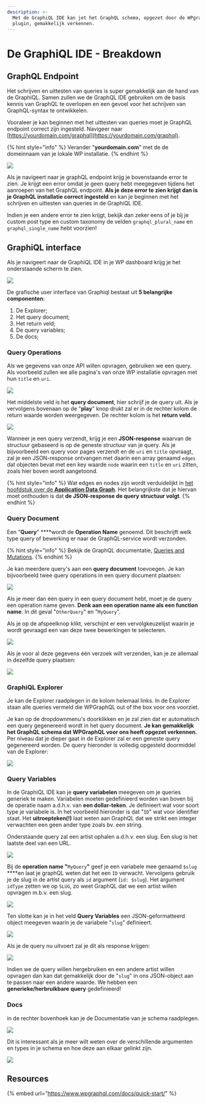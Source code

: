 ```yaml
---
description: >-
  Met de GraphiQL IDE kan jet het GraphQL schema, opgezet door de WPgraphQL
  plugin, gemakkelijk verkennen.
---
```


# De GraphiQL IDE - Breakdown

## GraphQL Endpoint

Het schrijven en uittesten van queries is super gemakkelijk aan de hand van de GraphiQL. Samen zullen we de GraphQL IDE gebruiken om de basis kennis van GraphQL te overlopen en een gevoel voor het schrijven van GraphQL-syntax te ontwikkelen.

Vooraleer je kan beginnen met het uittesten van queries moet je GraphQL endpoint correct zijn ingesteld. Navigeer naar [https://yourdomain.com/graphql](https://yourdomain.com/graphql). 

{% hint style="info" %}
Verander "**yourdomain.com**" met de de domeinnaam van je lokale WP installatie.
{% endhint %}

![](../../.gitbook/assets/image%20%2881%29.png)

Als je navigeert naar je graphQL endpoint krijg je bovenstaande error te zien. Je krijgt een error omdat je geen query hebt meegegeven tijdens het aanroepen van het GraphQL endpoint. **Als je deze error te zien krijgt dan is je GraphQL installatie correct ingesteld** en kan je beginnen met het schrijven en uittesten van queries in de GraphiQL IDE.

Indien je een andere error te zien krijgt, bekijk dan zeker eens of je bij je custom post type en custom taxonomy de velden `graphql_plural_name` en `graphql_single_name` hebt voorzien!

## GraphiQL interface

Als je navigeert naar de GraphiQL IDE in je WP dashboard krijg je het onderstaande scherm te zien.

![](../../.gitbook/assets/image%20%2899%29.png)

De grafische user interface van Graphiql bestaat uit **5 belangrijke componenten**:

1. De Explorer;
2. Het query document;
3. Het return veld;
4. De query variables;
5. De docs;

### Query Operations

Als we gegevens van onze API willen opvragen, gebruiken we een query. Als voorbeeld zullen we alle pagina's van onze WP installatie opvragen met hun `title` en `uri`. 

![](../../.gitbook/assets/image%20%28149%29.png)

Het middelste veld is het **query document**, hier schrijf je de query uit. Als je vervolgens bovenaan op de "**play**" knop drukt zal er in de rechter kolom de return waarde worden weergegeven. De rechter kolom is het **return veld.**

![](../../.gitbook/assets/image%20%288%29.png)

Wanneer je een query verzendt, krijg je een **JSON-response** waarvan de structuur gebaseerd is op de geneste structuur van je query. Als je bijvoorbeeld een query voor pages verzendt en de `uri` en `title` opvraagt, zal je een JSON-response ontvangen met daarin een array genaamd `edges` dat objecten bevat met een key waarde `node` waarin een `title` en `uri` zitten, zoals hier boven wordt aangetoond.

{% hint style="info" %}
Wat edges en nodes zijn wordt verduidelijkt in [het hoofdstuk over de **Application Data Graph**](../graphql/application-data-graph.md). Het belangrijkste dat je hiervan moet onthouden is dat **de JSON-response de query structuur volgt**.
{% endhint %}

### Query Document

Een "**Query**" ****wordt de **Operation Name** genoemd. Dit beschrijft welk type query of bewerking er naar de GraphQL-service wordt verzonden. 

{% hint style="info" %}
Bekijk de GraphQL documentatie, [Queries and Mutations](https://graphql.org/learn/queries/).
{% endhint %}

Je kan meerdere query's aan een **query document** toevoegen. Je kan bijvoorbeeld twee query operations in een query document plaatsen:

![](../../.gitbook/assets/image%20%2821%29.png)

 Als je meer dan één query in een query document hebt, moet je de query een operation name geven. **Denk aan een operation name als een function name**. In dit geval "`OtherQuery`" en "`MyQuery`".

 Als je op de afspeelknop klikt, verschijnt er een vervolgkeuzelijst waarin je wordt gevraagd een van deze twee bewerkingen te selecteren. 

![](../../.gitbook/assets/image%20%2816%29.png)

Als je voor al deze gegevens één verzoek wilt verzenden, kan je ze allemaal in dezelfde query plaatsen:

![](../../.gitbook/assets/image%20%2822%29.png)

### GraphiQL Explorer

Je kan de Explorer raadplegen in de kolom helemaal links. In de Explorer staan alle queries vermeld die WPGraphQL out of the box voor ons voorziet. 

Je kan op de dropdownmenu's doorklikken en je zal zien dat er automatisch een query gegenereerd wordt in het query document. **Je kan gemakkelijk het GraphQL schema dat WPGraphQL voor ons heeft opgezet verkennen.** Per niveau dat je dieper gaat in de Explorer zal er een geneste query gegenereerd worden. De query hieronder is volledig opgesteld doormiddel van de Explorer: 

![](../../.gitbook/assets/image%20%28141%29.png)

### Query Variables

In de GraphiQL IDE kan je **query variabelen** meegeven om je queries generiek te maken. Variabelen moeten gedefinieerd worden van boven bij de operatie naam a.d.h.v. van **een dollar-teken**. Je definieert wat voor soort type je variabele is. In het voorbeeld hieronder is dat "`ID`" wat voor identifier staat. Het **uitroepteken\(!\)** laat weten aan GraphQL dat we strikt een integer verwachten een geen ander type zoals bv. een string.

Onderstaande query zal een artist ophalen a.d.h.v. een slug. Een slug is het laatste deel van een URL. 

![](../../.gitbook/assets/image%20%281%29.png)

Bij de **operation name "**`MyQuery`**"** geef je een variabele mee genaamd `$slug` ****en laat je graphQL weten dat het een `ID` verwacht. Vervolgens gebruik je de slug in de artist query als `id` argument \(`id: $slug`\). Het argument `idType` zetten we op `SLUG`, zo weet GraphQL dat we een artist willen opvragen m.b.v. een slug.

![](../../.gitbook/assets/image%20%2854%29.png)

Ten slotte kan je in het veld **Query Variables** een JSON-geformatteerd object meegeven waarin je de variabele "`slug`" definieert.

![](../../.gitbook/assets/image%20%2859%29.png)

Als je de query nu uitvoert zal je dit als response krijgen:

![](../../.gitbook/assets/image%20%28116%29.png)

Indien we de query willen hergebruiken en een andere artist willen opvragen dan kan dat gemakkelijk door de "`slug`" in ons JSON-object aan te passen naar een andere waarde. We hebben een **generieke/herbruikbare** **query** gedefinieerd!

### Docs

in de rechter bovenhoek kan je de Documentatie van je schema raadplegen.

![](../../.gitbook/assets/image%20%2828%29.png)

Dit is interessant als je meer wilt weten over de verschillende argumenten en types in je schema en hoe deze aan elkaar gelinkt zijn.

![](../../.gitbook/assets/image%20%2857%29.png)

## Resources

{% embed url="https://www.wpgraphql.com/docs/quick-start/" %}



